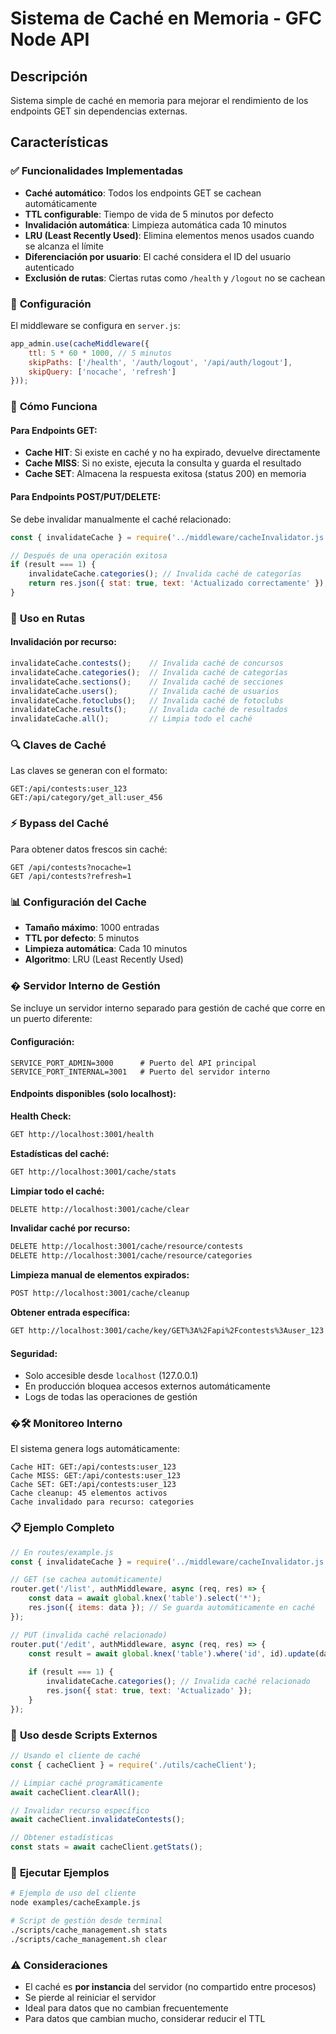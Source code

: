# Sistema de Caché en Memoria - GFC Node API

## Descripción
Sistema simple de caché en memoria para mejorar el rendimiento de los endpoints GET sin dependencias externas.

## Características

### ✅ **Funcionalidades Implementadas**
- **Caché automático**: Todos los endpoints GET se cachean automáticamente
- **TTL configurable**: Tiempo de vida de 5 minutos por defecto
- **Invalidación automática**: Limpieza automática cada 10 minutos
- **LRU (Least Recently Used)**: Elimina elementos menos usados cuando se alcanza el límite
- **Diferenciación por usuario**: El caché considera el ID del usuario autenticado
- **Exclusión de rutas**: Ciertas rutas como `/health` y `/logout` no se cachean

### 🔧 **Configuración**
El middleware se configura en `server.js`:
```javascript
app_admin.use(cacheMiddleware({
    ttl: 5 * 60 * 1000, // 5 minutos
    skipPaths: ['/health', '/auth/logout', '/api/auth/logout'],
    skipQuery: ['nocache', 'refresh']
}));
```

### 📝 **Cómo Funciona**

#### Para Endpoints GET:
- **Cache HIT**: Si existe en caché y no ha expirado, devuelve directamente
- **Cache MISS**: Si no existe, ejecuta la consulta y guarda el resultado
- **Cache SET**: Almacena la respuesta exitosa (status 200) en memoria

#### Para Endpoints POST/PUT/DELETE:
Se debe invalidar manualmente el caché relacionado:

```javascript
const { invalidateCache } = require('../middleware/cacheInvalidator.js');

// Después de una operación exitosa
if (result === 1) {
    invalidateCache.categories(); // Invalida caché de categorías
    return res.json({ stat: true, text: 'Actualizado correctamente' });
}
```

### 🚀 **Uso en Rutas**

#### Invalidación por recurso:
```javascript
invalidateCache.contests();    // Invalida caché de concursos
invalidateCache.categories();  // Invalida caché de categorías
invalidateCache.sections();    // Invalida caché de secciones
invalidateCache.users();       // Invalida caché de usuarios
invalidateCache.fotoclubs();   // Invalida caché de fotoclubs
invalidateCache.results();     // Invalida caché de resultados
invalidateCache.all();         // Limpia todo el caché
```

### 🔍 **Claves de Caché**
Las claves se generan con el formato:
```
GET:/api/contests:user_123
GET:/api/category/get_all:user_456
```

### ⚡ **Bypass del Caché**
Para obtener datos frescos sin caché:
```
GET /api/contests?nocache=1
GET /api/contests?refresh=1
```

### 📊 **Configuración del Cache**
- **Tamaño máximo**: 1000 entradas
- **TTL por defecto**: 5 minutos
- **Limpieza automática**: Cada 10 minutos
- **Algoritmo**: LRU (Least Recently Used)

### � **Servidor Interno de Gestión**

Se incluye un servidor interno separado para gestión de caché que corre en un puerto diferente:

#### Configuración:
```env
SERVICE_PORT_ADMIN=3000      # Puerto del API principal
SERVICE_PORT_INTERNAL=3001   # Puerto del servidor interno
```

#### Endpoints disponibles (solo localhost):

**Health Check:**
```bash
GET http://localhost:3001/health
```

**Estadísticas del caché:**
```bash
GET http://localhost:3001/cache/stats
```

**Limpiar todo el caché:**
```bash
DELETE http://localhost:3001/cache/clear
```

**Invalidar caché por recurso:**
```bash
DELETE http://localhost:3001/cache/resource/contests
DELETE http://localhost:3001/cache/resource/categories
```

**Limpieza manual de elementos expirados:**
```bash
POST http://localhost:3001/cache/cleanup
```

**Obtener entrada específica:**
```bash
GET http://localhost:3001/cache/key/GET%3A%2Fapi%2Fcontests%3Auser_123
```

#### Seguridad:
- Solo accesible desde `localhost` (127.0.0.1)
- En producción bloquea accesos externos automáticamente
- Logs de todas las operaciones de gestión

### �🛠 **Monitoreo Interno**
El sistema genera logs automáticamente:
```
Cache HIT: GET:/api/contests:user_123
Cache MISS: GET:/api/contests:user_123
Cache SET: GET:/api/contests:user_123
Cache cleanup: 45 elementos activos
Cache invalidado para recurso: categories
```

### 📋 **Ejemplo Completo**

```javascript
// En routes/example.js
const { invalidateCache } = require('../middleware/cacheInvalidator.js');

// GET (se cachea automáticamente)
router.get('/list', authMiddleware, async (req, res) => {
    const data = await global.knex('table').select('*');
    res.json({ items: data }); // Se guarda automáticamente en caché
});

// PUT (invalida caché relacionado)
router.put('/edit', authMiddleware, async (req, res) => {
    const result = await global.knex('table').where('id', id).update(data);
    
    if (result === 1) {
        invalidateCache.categories(); // Invalida caché relacionado
        res.json({ stat: true, text: 'Actualizado' });
    }
});
```

### 🔨 **Uso desde Scripts Externos**

```javascript
// Usando el cliente de caché
const { cacheClient } = require('./utils/cacheClient');

// Limpiar caché programáticamente
await cacheClient.clearAll();

// Invalidar recurso específico
await cacheClient.invalidateContests();

// Obtener estadísticas
const stats = await cacheClient.getStats();
```

### 🏃 **Ejecutar Ejemplos**

```bash
# Ejemplo de uso del cliente
node examples/cacheExample.js

# Script de gestión desde terminal
./scripts/cache_management.sh stats
./scripts/cache_management.sh clear
```

### ⚠️ **Consideraciones**
- El caché es **por instancia** del servidor (no compartido entre procesos)
- Se pierde al reiniciar el servidor
- Ideal para datos que no cambian frecuentemente
- Para datos que cambian mucho, considerar reducir el TTL
